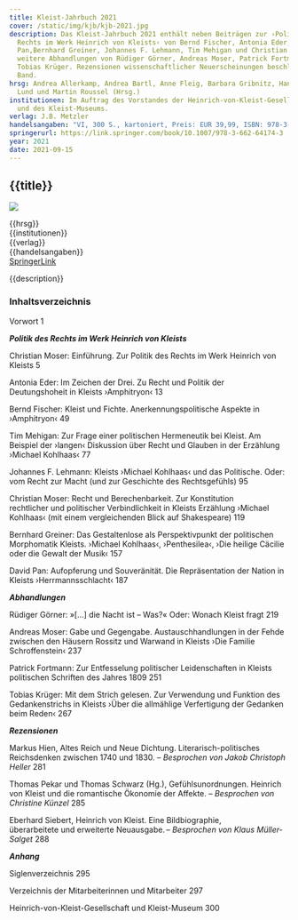 ```yaml
---
title: Kleist-Jahrbuch 2021
cover: /static/img/kjb/kjb-2021.jpg
description: Das Kleist-Jahrbuch 2021 enthält neben Beiträgen zur ›Politik des
  Rechts im Werk Heinrich von Kleists‹ von Bernd Fischer, Antonia Eder, David
  Pan,Bernhard Greiner, Johannes F. Lehmann, Tim Mehigan und Christian Moser
  weitere Abhandlungen von Rüdiger Görner, Andreas Moser, Patrick Fortmann und
  Tobias Krüger. Rezensionen wissenschaftlicher Neuerscheinungen beschließen den
  Band.
hrsg: Andrea Allerkamp, Andrea Bartl, Anne Fleig, Barbara Gribnitz, Hannah Lotte
  Lund und Martin Roussel (Hrsg.)
institutionen: Im Auftrag des Vorstandes der Heinrich-von-Kleist-Gesellschaft
  und des Kleist-Museums.
verlag: J.B. Metzler
handelsangaben: "VI, 300 S., kartoniert, Preis: EUR 39,99, ISBN: 978-3-662-64173-6"
springerurl: https://link.springer.com/book/10.1007/978-3-662-64174-3
year: 2021
date: 2021-09-15
---
```

## {{title}}

![]({{cover}})

{{hrsg}}\
{{institutionen}}\
{{verlag}}\
{{handelsangaben}}\
[SpringerLink]({{springerurl}})

{{description}}

### Inhaltsverzeichnis

Vorwort 1

***Politik des Rechts im Werk Heinrich von Kleists***

Christian Moser: Einführung. Zur Politik des Rechts im Werk Heinrich von Kleists 5

Antonia Eder: Im Zeichen der Drei. Zu Recht und Politik der Deutungshoheit in Kleists ›Amphitryon‹ 13

Bernd Fischer: Kleist und Fichte. Anerkennungspolitische Aspekte in ›Amphitryon‹ 49

Tim Mehigan: Zur Frage einer politischen Hermeneutik bei Kleist. Am Beispiel der ›langen‹ Diskussion über Recht und Glauben in der Erzählung ›Michael Kohlhaas‹ 77

Johannes F. Lehmann: Kleists ›Michael Kohlhaas‹ und das Politische. Oder: vom Recht zur Macht (und zur Geschichte des Rechtsgefühls) 95

Christian Moser: Recht und Berechenbarkeit. Zur Konstitution rechtlicher und politischer Verbindlichkeit in Kleists Erzählung ›Michael Kohlhaas‹ (mit einem vergleichenden Blick auf Shakespeare) 119

Bernhard Greiner: Das Gestaltenlose als Perspektivpunkt der politischen Morphomatik Kleists. ›Michael Kohlhaas‹, ›Penthesilea‹, ›Die heilige Cäcilie oder die Gewalt der Musik‹ 157

David Pan: Aufopferung und Souveränität. Die Repräsentation der Nation in Kleists ›Herrmannsschlacht‹ 187



***Abhandlungen***

Rüdiger Görner: »\[…] die Nacht ist – Was?« Oder: Wonach Kleist fragt 219

Andreas Moser: Gabe und Gegengabe. Austauschhandlungen in der Fehde zwischen den Häusern Rossitz und Warwand in Kleists ›Die Familie Schroffenstein‹ 237

Patrick Fortmann: Zur Entfesselung politischer Leidenschaften in Kleists politischen Schriften des Jahres 1809 251

Tobias Krüger: Mit dem Strich gelesen. Zur Verwendung und Funktion des Gedankenstrichs in Kleists ›Über die allmählige Verfertigung der Gedanken beim Reden‹ 267



***Rezensionen***

Markus Hien, Altes Reich und Neue Dichtung. Literarisch-politisches Reichsdenken zwischen 1740 und 1830. – *Besprochen von Jakob Christoph Heller* 281

Thomas Pekar und Thomas Schwarz (Hg.), Gefühlsunordnungen. Heinrich von Kleist und die romantische Ökonomie der Affekte. – *Besprochen von Christine Künzel* 285

Eberhard Siebert, Heinrich von Kleist. Eine Bildbiographie, überarbeitete und erweiterte Neuausgabe. – *Besprochen von Klaus Müller-Salget* 288



***Anhang***

Siglenverzeichnis 295

Verzeichnis der Mitarbeiterinnen und Mitarbeiter 297

Heinrich-von-Kleist-Gesellschaft und Kleist-Museum 300